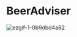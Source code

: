 # BeerAdviser

![ezgif-1-0b9dbd4a82](https://user-images.githubusercontent.com/61725029/221399962-73f7d9a7-1037-438d-ac01-00dc6f67df47.gif)
